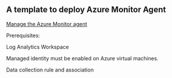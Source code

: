 ## A template to deploy Azure Monitor Agent

[Manage the Azure Monitor agent](learn.microsoft.com/en-us/azure/azure-monitor/agents/azure-monitor-agent-manage)

Prerequisites:

Log Analytics Workspace

Managed identity must be enabled on Azure virtual machines.

Data collection rule and association



